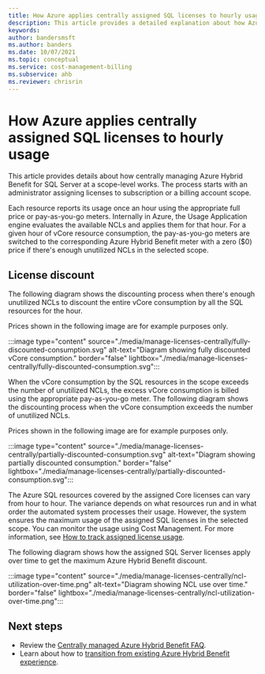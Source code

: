 ```yaml
---
title: How Azure applies centrally assigned SQL licenses to hourly usage
description: This article provides a detailed explanation about how Azure applies centrally assigned SQL licenses to hourly usage with Azure Hybrid Benefit.
keywords:
author: bandersmsft
ms.author: banders
ms.date: 10/07/2021
ms.topic: conceptual
ms.service: cost-management-billing
ms.subservice: ahb
ms.reviewer: chrisrin
---
```


# How Azure applies centrally assigned SQL licenses to hourly usage

This article provides details about how centrally managing Azure Hybrid Benefit for SQL Server at a scope-level works. The process starts with an administrator assigning licenses to subscription or a billing account scope.

Each resource reports its usage once an hour using the appropriate full price or pay-as-you-go meters. Internally in Azure, the Usage Application engine evaluates the available NCLs and applies them for that hour. For a given hour of vCore resource consumption, the pay-as-you-go meters are switched to the corresponding Azure Hybrid Benefit meter with a zero ($0) price if there's enough unutilized NCLs in the selected scope.

## License discount 

The following diagram shows the discounting process when there's enough unutilized NCLs to discount the entire vCore consumption by all the SQL resources for the hour.

Prices shown in the following image are for example purposes only.

:::image type="content" source="./media/manage-licenses-centrally/fully-discounted-consumption.svg" alt-text="Diagram showing fully discounted vCore consumption." border="false" lightbox="./media/manage-licenses-centrally/fully-discounted-consumption.svg":::


When the vCore consumption by the SQL resources in the scope exceeds the number of unutilized NCLs, the excess vCore consumption is billed using the appropriate pay-as-you-go meter. The following diagram shows the discounting process when the vCore consumption exceeds the number of unutilized NCLs.

Prices shown in the following image are for example purposes only.

:::image type="content" source="./media/manage-licenses-centrally/partially-discounted-consumption.svg" alt-text="Diagram showing partially discounted consumption." border="false" lightbox="./media/manage-licenses-centrally/partially-discounted-consumption.svg":::

The Azure SQL resources covered by the assigned Core licenses can vary from hour to hour. The variance depends on what resources run and in what order the automated system processes their usage. However, the system ensures the maximum usage of the assigned SQL licenses in the selected scope. You can monitor the usage using Cost Management. For more information, see [How to track assigned license usage](create-sql-license-assignments.md#track-assigned-license-use).

The following diagram shows how the assigned SQL Server licenses apply over time to get the maximum Azure Hybrid Benefit discount.

:::image type="content" source="./media/manage-licenses-centrally/ncl-utilization-over-time.png" alt-text="Diagram showing NCL use over time." border="false" lightbox="./media/manage-licenses-centrally/ncl-utilization-over-time.png":::

## Next steps

- Review the [Centrally managed Azure Hybrid Benefit FAQ](faq-azure-hybrid-benefit-scope.yml).
- Learn about how to [transition from existing Azure Hybrid Benefit experience](transition-existing.md).